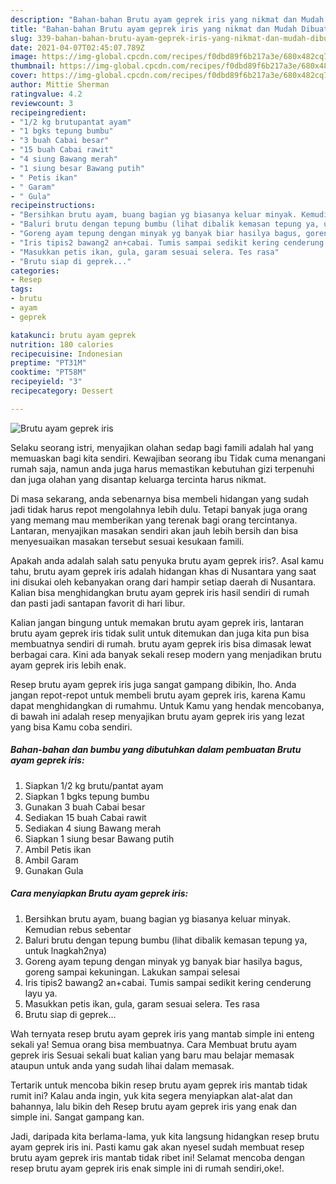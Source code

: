 ```yaml
---
description: "Bahan-bahan Brutu ayam geprek iris yang nikmat dan Mudah Dibuat"
title: "Bahan-bahan Brutu ayam geprek iris yang nikmat dan Mudah Dibuat"
slug: 339-bahan-bahan-brutu-ayam-geprek-iris-yang-nikmat-dan-mudah-dibuat
date: 2021-04-07T02:45:07.789Z
image: https://img-global.cpcdn.com/recipes/f0dbd89f6b217a3e/680x482cq70/brutu-ayam-geprek-iris-foto-resep-utama.jpg
thumbnail: https://img-global.cpcdn.com/recipes/f0dbd89f6b217a3e/680x482cq70/brutu-ayam-geprek-iris-foto-resep-utama.jpg
cover: https://img-global.cpcdn.com/recipes/f0dbd89f6b217a3e/680x482cq70/brutu-ayam-geprek-iris-foto-resep-utama.jpg
author: Mittie Sherman
ratingvalue: 4.2
reviewcount: 3
recipeingredient:
- "1/2 kg brutupantat ayam"
- "1 bgks tepung bumbu"
- "3 buah Cabai besar"
- "15 buah Cabai rawit"
- "4 siung Bawang merah"
- "1 siung besar Bawang putih"
- " Petis ikan"
- " Garam"
- " Gula"
recipeinstructions:
- "Bersihkan brutu ayam, buang bagian yg biasanya keluar minyak. Kemudian rebus sebentar"
- "Baluri brutu dengan tepung bumbu (lihat dibalik kemasan tepung ya, untuk lnagkah2nya)"
- "Goreng ayam tepung dengan minyak yg banyak biar hasilya bagus, goreng sampai kekuningan. Lakukan sampai selesai"
- "Iris tipis2 bawang2 an+cabai. Tumis sampai sedikit kering cenderung layu ya."
- "Masukkan petis ikan, gula, garam sesuai selera. Tes rasa"
- "Brutu siap di geprek..."
categories:
- Resep
tags:
- brutu
- ayam
- geprek

katakunci: brutu ayam geprek 
nutrition: 180 calories
recipecuisine: Indonesian
preptime: "PT31M"
cooktime: "PT58M"
recipeyield: "3"
recipecategory: Dessert

---
```



![Brutu ayam geprek iris](https://img-global.cpcdn.com/recipes/f0dbd89f6b217a3e/680x482cq70/brutu-ayam-geprek-iris-foto-resep-utama.jpg)

Selaku seorang istri, menyajikan olahan sedap bagi famili adalah hal yang memuaskan bagi kita sendiri. Kewajiban seorang ibu Tidak cuma menangani rumah saja, namun anda juga harus memastikan kebutuhan gizi terpenuhi dan juga olahan yang disantap keluarga tercinta harus nikmat.

Di masa  sekarang, anda sebenarnya bisa membeli hidangan yang sudah jadi tidak harus repot mengolahnya lebih dulu. Tetapi banyak juga orang yang memang mau memberikan yang terenak bagi orang tercintanya. Lantaran, menyajikan masakan sendiri akan jauh lebih bersih dan bisa menyesuaikan masakan tersebut sesuai kesukaan famili. 



Apakah anda adalah salah satu penyuka brutu ayam geprek iris?. Asal kamu tahu, brutu ayam geprek iris adalah hidangan khas di Nusantara yang saat ini disukai oleh kebanyakan orang dari hampir setiap daerah di Nusantara. Kalian bisa menghidangkan brutu ayam geprek iris hasil sendiri di rumah dan pasti jadi santapan favorit di hari libur.

Kalian jangan bingung untuk memakan brutu ayam geprek iris, lantaran brutu ayam geprek iris tidak sulit untuk ditemukan dan juga kita pun bisa membuatnya sendiri di rumah. brutu ayam geprek iris bisa dimasak lewat berbagai cara. Kini ada banyak sekali resep modern yang menjadikan brutu ayam geprek iris lebih enak.

Resep brutu ayam geprek iris juga sangat gampang dibikin, lho. Anda jangan repot-repot untuk membeli brutu ayam geprek iris, karena Kamu dapat menghidangkan di rumahmu. Untuk Kamu yang hendak mencobanya, di bawah ini adalah resep menyajikan brutu ayam geprek iris yang lezat yang bisa Kamu coba sendiri.

<!--inarticleads1-->

##### Bahan-bahan dan bumbu yang dibutuhkan dalam pembuatan Brutu ayam geprek iris:

1. Siapkan 1/2 kg brutu/pantat ayam
1. Siapkan 1 bgks tepung bumbu
1. Gunakan 3 buah Cabai besar
1. Sediakan 15 buah Cabai rawit
1. Sediakan 4 siung Bawang merah
1. Siapkan 1 siung besar Bawang putih
1. Ambil  Petis ikan
1. Ambil  Garam
1. Gunakan  Gula




<!--inarticleads2-->

##### Cara menyiapkan Brutu ayam geprek iris:

1. Bersihkan brutu ayam, buang bagian yg biasanya keluar minyak. Kemudian rebus sebentar
1. Baluri brutu dengan tepung bumbu (lihat dibalik kemasan tepung ya, untuk lnagkah2nya)
1. Goreng ayam tepung dengan minyak yg banyak biar hasilya bagus, goreng sampai kekuningan. Lakukan sampai selesai
1. Iris tipis2 bawang2 an+cabai. Tumis sampai sedikit kering cenderung layu ya.
1. Masukkan petis ikan, gula, garam sesuai selera. Tes rasa
1. Brutu siap di geprek...




Wah ternyata resep brutu ayam geprek iris yang mantab simple ini enteng sekali ya! Semua orang bisa membuatnya. Cara Membuat brutu ayam geprek iris Sesuai sekali buat kalian yang baru mau belajar memasak ataupun untuk anda yang sudah lihai dalam memasak.

Tertarik untuk mencoba bikin resep brutu ayam geprek iris mantab tidak rumit ini? Kalau anda ingin, yuk kita segera menyiapkan alat-alat dan bahannya, lalu bikin deh Resep brutu ayam geprek iris yang enak dan simple ini. Sangat gampang kan. 

Jadi, daripada kita berlama-lama, yuk kita langsung hidangkan resep brutu ayam geprek iris ini. Pasti kamu gak akan nyesel sudah membuat resep brutu ayam geprek iris mantab tidak ribet ini! Selamat mencoba dengan resep brutu ayam geprek iris enak simple ini di rumah sendiri,oke!.

